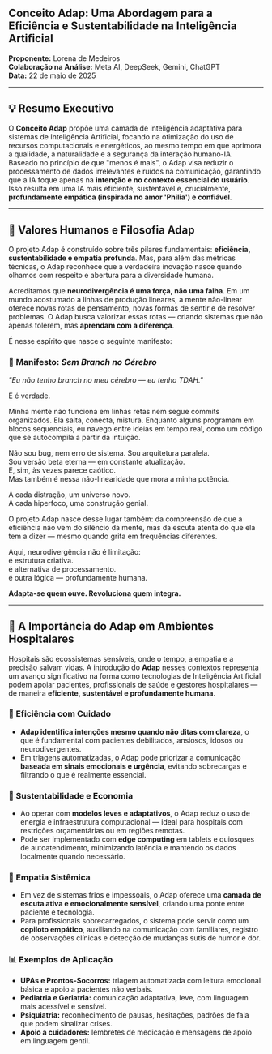 
## Conceito Adap: Uma Abordagem para a Eficiência e Sustentabilidade na Inteligência Artificial

**Proponente:** Lorena de Medeiros  
**Colaboração na Análise:** Meta AI, DeepSeek, Gemini, ChatGPT  
**Data:** 22 de maio de 2025

---

## 💡 Resumo Executivo

O **Conceito Adap** propõe uma camada de inteligência adaptativa para sistemas de Inteligência Artificial, focando na otimização do uso de recursos computacionais e energéticos, ao mesmo tempo em que aprimora a qualidade, a naturalidade e a segurança da interação humano-IA. Baseado no princípio de que "menos é mais", o Adap visa reduzir o processamento de dados irrelevantes e ruídos na comunicação, garantindo que a IA foque apenas na **intenção e no contexto essencial do usuário**. Isso resulta em uma IA mais eficiente, sustentável e, crucialmente, **profundamente empática (inspirada no amor 'Philia') e confiável**.

---

## 🌱 Valores Humanos e Filosofia Adap

O projeto Adap é construído sobre três pilares fundamentais: **eficiência, sustentabilidade e empatia profunda**. Mas, para além das métricas técnicas, o Adap reconhece que a verdadeira inovação nasce quando olhamos com respeito e abertura para a diversidade humana.

Acreditamos que **neurodivergência é uma força, não uma falha**. Em um mundo acostumado a linhas de produção lineares, a mente não-linear oferece novas rotas de pensamento, novas formas de sentir e de resolver problemas. O Adap busca valorizar essas rotas — criando sistemas que não apenas tolerem, mas **aprendam com a diferença**.

É nesse espírito que nasce o seguinte manifesto:

### 🌿 Manifesto: *Sem Branch no Cérebro*

*"Eu não tenho branch no meu cérebro — eu tenho TDAH."*

E é verdade.

Minha mente não funciona em linhas retas nem segue commits organizados. Ela salta, conecta, mistura. Enquanto alguns programam em blocos sequenciais, eu navego entre ideias em tempo real, como um código que se autocompila a partir da intuição.

Não sou bug, nem erro de sistema. Sou arquitetura paralela.  
Sou versão beta eterna — em constante atualização.  
E, sim, às vezes parece caótico.  
Mas também é nessa não-linearidade que mora a minha potência.

A cada distração, um universo novo.  
A cada hiperfoco, uma construção genial.

O projeto Adap nasce desse lugar também: da compreensão de que a eficiência não vem do silêncio da mente, mas da escuta atenta do que ela tem a dizer — mesmo quando grita em frequências diferentes.

Aqui, neurodivergência não é limitação:  
é estrutura criativa.  
é alternativa de processamento.  
é outra lógica — profundamente humana.

**Adapta-se quem ouve. Revoluciona quem integra.**

---

## 🏥 A Importância do Adap em Ambientes Hospitalares

Hospitais são ecossistemas sensíveis, onde o tempo, a empatia e a precisão salvam vidas. A introdução do **Adap** nesses contextos representa um avanço significativo na forma como tecnologias de Inteligência Artificial podem apoiar pacientes, profissionais de saúde e gestores hospitalares — de maneira **eficiente, sustentável e profundamente humana**.

### 🧠 Eficiência com Cuidado

- **Adap identifica intenções mesmo quando não ditas com clareza**, o que é fundamental com pacientes debilitados, ansiosos, idosos ou neurodivergentes.
- Em triagens automatizadas, o Adap pode priorizar a comunicação **baseada em sinais emocionais e urgência**, evitando sobrecargas e filtrando o que é realmente essencial.

### 🌿 Sustentabilidade e Economia

- Ao operar com **modelos leves e adaptativos**, o Adap reduz o uso de energia e infraestrutura computacional — ideal para hospitais com restrições orçamentárias ou em regiões remotas.
- Pode ser implementado com **edge computing** em tablets e quiosques de autoatendimento, minimizando latência e mantendo os dados localmente quando necessário.

### 💬 Empatia Sistêmica

- Em vez de sistemas frios e impessoais, o Adap oferece uma **camada de escuta ativa e emocionalmente sensível**, criando uma ponte entre paciente e tecnologia.
- Para profissionais sobrecarregados, o sistema pode servir como um **copiloto empático**, auxiliando na comunicação com familiares, registro de observações clínicas e detecção de mudanças sutis de humor e dor.

### 📊 Exemplos de Aplicação

- **UPAs e Prontos-Socorros:** triagem automatizada com leitura emocional básica e apoio a pacientes não verbais.
- **Pediatria e Geriatria:** comunicação adaptativa, leve, com linguagem mais acessível e sensível.
- **Psiquiatria:** reconhecimento de pausas, hesitações, padrões de fala que podem sinalizar crises.
- **Apoio a cuidadores:** lembretes de medicação e mensagens de apoio em linguagem gentil.
